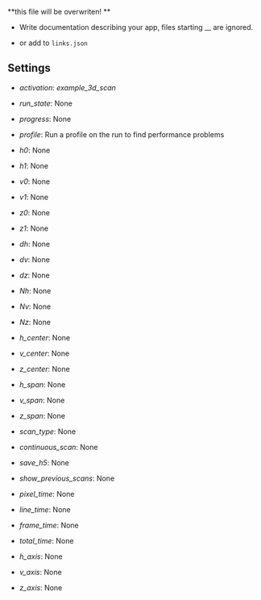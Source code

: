 **this file will be overwriten! **

 - Write documentation describing your app, files starting __ are ignored.

 - or add to `links.json`

## Settings

 - *activation*: <i>example_3d_scan</i>

 - *run_state*: None

 - *progress*: None

 - *profile*: Run a profile on the run to find performance problems

 - *h0*: None

 - *h1*: None

 - *v0*: None

 - *v1*: None

 - *z0*: None

 - *z1*: None

 - *dh*: None

 - *dv*: None

 - *dz*: None

 - *Nh*: None

 - *Nv*: None

 - *Nz*: None

 - *h_center*: None

 - *v_center*: None

 - *z_center*: None

 - *h_span*: None

 - *v_span*: None

 - *z_span*: None

 - *scan_type*: None

 - *continuous_scan*: None

 - *save_h5*: None

 - *show_previous_scans*: None

 - *pixel_time*: None

 - *line_time*: None

 - *frame_time*: None

 - *total_time*: None

 - *h_axis*: None

 - *v_axis*: None

 - *z_axis*: None


<!-- Auto-update: 2025-10-17T09:49:18.123270 -->
